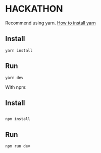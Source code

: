 # HACKATHON

Recommend using yarn.
[How to install yarn](https://classic.yarnpkg.com/lang/en/docs/install)

## Install
```
yarn install
```

## Run
```
yarn dev
```


With npm:
## Install
```

npm install
```


## Run
```
npm run dev
